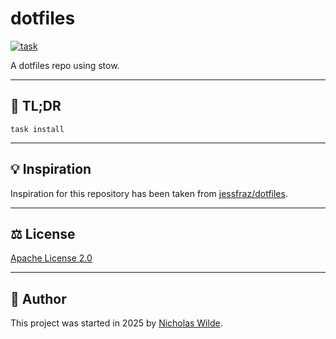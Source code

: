 # dotfiles
[![task](https://img.shields.io/badge/task-enabled-brightgreen?logo=task&logoColor=white&style=for-the-badge)](https://taskfile.dev/#/)

A dotfiles repo using stow.

---

## :rocket: TL;DR

```shell
task install
```

---

## :bulb: Inspiration

Inspiration for this repository has been taken from [jessfraz/dotfiles][2].

---

## :balance_scale: License

​[Apache License 2.0](./LICENSE)

---

## :pencil: Author

​This project was started in 2025 by [Nicholas Wilde][1].

[1]: https://github.com/nicholaswilde/
[2]: https://github.com/jessfraz/dotfiles
[3]: http://nicholaswilde.io/dotfiles2
